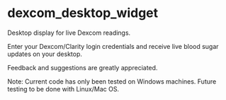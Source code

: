 # dexcom_desktop_widget
Desktop display for live Dexcom readings.

Enter your Dexcom/Clarity login credentials and receive live blood sugar updates on your desktop.

Feedback and suggestions are greatly appreciated.

Note: Current code has only been tested on Windows machines. Future testing to be done with Linux/Mac OS.
